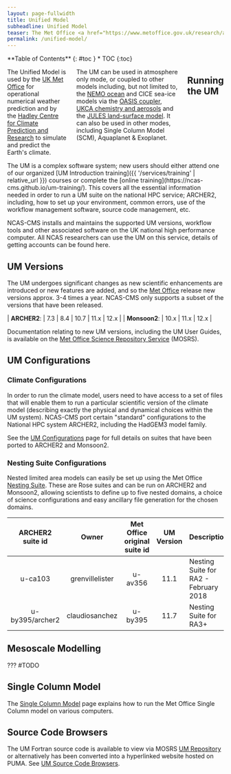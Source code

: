 ```yaml
---
layout: page-fullwidth
title: Unified Model
subheadline: Unified Model
teaser: The Met Office <a href="https://www.metoffice.gov.uk/research/approach/modelling-systems/unified-model">Unified Model</a> (UM) is a numerical model of the atmosphere used for both weather and climate applications.
permalink: /unified-model/
---
```

<div class="row">
<div class="medium-4 medium-push-8 columns" markdown="1">
<div class="panel radius" markdown="1">
**Table of Contents**
{: #toc }
*  TOC
{:toc}
</div><!-- /.panel -->
</div><!-- /.medium-4 -->

<div class="medium-8 medium-pull-4 columns" markdown="1">

The Unified Model is used by the ​[UK Met Office](https://www.metoffice.gov.uk) for operational numerical weather prediction and by the ​[Hadley Centre for Climate Prediction and Research](https://www.metoffice.gov.uk/weather/climate/met-office-hadley-centre) to simulate and predict the Earth's climate.

The UM can be used in atmosphere only mode, or coupled to other models including, but not limited to, the [NEMO ocean](https://www.nemo-ocean.eu/) and CICE sea-ice models via the [OASIS coupler](https://portal.enes.org/oasis), [UKCA chemistry and aerosols](https://www.ukca.ac.uk) and the [JULES land-surface model](https://jules.jchmr.org/).  It can also be used in other modes, including Single Column Model (SCM), Aquaplanet & Exoplanet.

## Running the UM
</div><!-- /.medium-8.columns -->
</div><!-- /.row -->
The UM is a complex software system; new users should either attend one of our organized [UM Introduction training]({{ '/services/training' | relative_url }}) courses or complete the [online training](https://ncas-cms.github.io/um-training/).  This covers all the essential information needed in order to run a UM suite on the national HPC service; ARCHER2, including, how to set up your environment, common errors, use of the workflow management software, source code management, etc.

NCAS-CMS installs and maintains the supported UM versions, workflow tools and other associated software on the UK national high performance computer. All NCAS researchers can use the UM on this service, details of getting accounts can be found here.

## UM Versions

The UM undergoes significant changes as new scientific enhancements are introduced or new features are added, and so the [Met Office](https://www.metoffice.gov.uk) release new versions approx. 3-4 times a year.  NCAS-CMS only supports a subset of the versions that have been released.

| **ARCHER2**: | 7.3 | 8.4 | 10.7 | 11.x | 12.x |
| **Monsoon2**: | 10.x | 11.x | 12.x |

Documentation relating to new UM versions, including the UM User Guides, is available on the [Met Office Science Repository Service](https://code.metoffice.gov.uk/doc/um/) (MOSRS).

## UM Configurations

### Climate Configurations

In order to run the climate model, users need to have access to a set of files that will enable them to run a particular scientific version of the climate model (describing exactly the physical and dynamical choices within the UM system).  NCAS-CMS port certain "standard" configurations to the National HPC system ARCHER2, including the HadGEM3 model family.

See the [UM Configurations](configurations) page for full details on suites that have been ported to ARCHER2 and Monsoon2.

### Nesting Suite Configurations

Nested limited area models can easily be set up using the Met Office ​[Nesting Suite](https://code.metoffice.gov.uk/trac/rmed/wiki/suites/nesting). These are Rose suites and can be run on ARCHER2 and Monsoon2, allowing scientists to define up to five nested domains, a choice of science configurations and easy ancillary file generation for the chosen domains. 

| ARCHER2 suite id | Owner | Met Office original suite id | UM Version | Description |
| :----: | :----: | :----: | :----: | ---- |
| u-ca103 | grenvillelister | u-av356 | 11.1 | Nesting Suite for RA2 - February 2018 |
| u-by395/archer2 | claudiosanchez| u-by395 | 11.7 | Nesting Suite for RA3+ |


## Mesoscale Modelling

??? #TODO 

## Single Column Model

The [Single Column Model](single-column-model) page explains how to run the Met Office Single Column model on various computers.

## Source Code Browsers

The UM Fortran source code is available to view via MOSRS [UM Repository](https://code.metoffice.gov.uk/trac/um/) or alternatively has been converted into a hyperlinked website hosted on PUMA.  See [UM Source Code Browsers](code-browsers).
